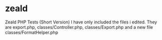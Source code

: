 # zeald
Zeald PHP Tests (Short Version)
I have only included the files i edited. They are export.php, classes/Controller.php, classes/Export.php and a new file classes/FormatHelper.php
